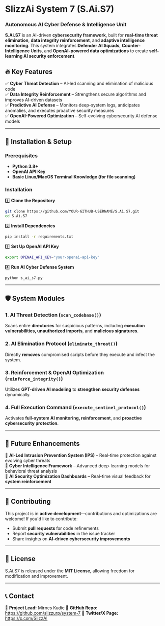 # **SlizzAi System 7 (S.Ai.S7)**
### **Autonomous AI Cyber Defense & Intelligence Unit**
**S.Ai.S7** is an AI-driven **cybersecurity framework**, built for **real-time threat elimination**, **data integrity reinforcement**, and **adaptive intelligence monitoring**. This system integrates **Defender AI Squads**, **Counter-Intelligence Units**, and **OpenAI-powered data optimizations** to create **self-learning AI security enforcement**.

## **🔥 Key Features**
✅ **Cyber Threat Detection** – AI-led scanning and elimination of malicious code  
✅ **Data Integrity Reinforcement** – Strengthens secure algorithms and improves AI-driven datasets  
✅ **Predictive AI Defense** – Monitors deep-system logs, anticipates anomalies, and executes proactive security measures  
✅ **OpenAI-Powered Optimization** – Self-evolving cybersecurity AI defense models  

---

## **📜 Installation & Setup**
### **Prerequisites**
- **Python 3.8+**  
- **OpenAI API Key**  
- **Basic Linux/MacOS Terminal Knowledge (for file scanning)**  

### **Installation**
1️⃣ **Clone the Repository**  
```bash
git clone https://github.com/YOUR-GITHUB-USERNAME/S.Ai.S7.git
cd S.Ai.S7
```
2️⃣ **Install Dependencies**  
```bash
pip install -r requirements.txt
```
3️⃣ **Set Up OpenAI API Key**  
```bash
export OPENAI_API_KEY="your-openai-api-key"
```
4️⃣ **Run AI Cyber Defense System**  
```bash
python s_ai_s7.py
```

---

## **🛡️ System Modules**
### **1. AI Threat Detection** (`scan_codebase()`)
Scans entire **directories** for suspicious patterns, including **execution vulnerabilities, unauthorized imports**, and **malicious signatures**.

### **2. AI Elimination Protocol** (`eliminate_threat()`)
Directly **removes** compromised scripts before they execute and infect the system.

### **3. Reinforcement & OpenAI Optimization** (`reinforce_integrity()`)
Utilizes **GPT-driven AI modeling** to **strengthen security defenses** dynamically.

### **4. Full Execution Command** (`execute_sentinel_protocol()`)
Activates **full-system AI monitoring, reinforcement**, and **proactive cybersecurity protection**.

---

## **🧠 Future Enhancements**
🔹 **AI-Led Intrusion Prevention System (IPS)** – Real-time protection against evolving cyber threats  
🔹 **Cyber Intelligence Framework** – Advanced deep-learning models for behavioral threat analysis  
🔹 **AI Security Optimization Dashboards** – Real-time visual feedback for **system reinforcement**  

---
## **🔗 Contributing**
This project is in **active development**—contributions and optimizations are welcome! If you'd like to contribute:
- Submit **pull requests** for code refinements
- Report **security vulnerabilities** in the issue tracker
- Share insights on **AI-driven cybersecurity improvements**  

---

## **🚀 License**
S.Ai.S7 is released under the **MIT License**, allowing freedom for modification and improvement.

---
## **📞 Contact**
🔹 **Project Lead:** Mirnes Kudic
🔹 **GitHub Repo:** https://github.com/slizzurp/system-7 
🔹 **Twitter/X Page:** https://x.com/SlizzAI
